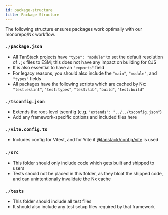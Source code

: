 ```yaml
---
id: package-structure
title: Package Structure
---
```


The following structure ensures packages work optimally with our monorepo/Nx workflow.

### `./package.json`

- All TanStack projects have `"type": "module"` to set the default resolution of `.js` files to ESM; this does not have any impact on building for CJS
- It is also essential to have an `"exports"` field
- For legacy reasons, you should also include the `"main"`, `"module"`, and `"types"` fields
- All packages have the following scripts which are cached by Nx: `"test:eslint"`, `"test:types"`, `"test:lib"`, `"build"`, `"test:build"`

### `./tsconfig.json`

- Extends the root-level tsconfig (e.g. `"extends": "../../tsconfig.json"`)
- Add any framework-specific options and included files here

### `./vite.config.ts`

- Includes config for Vitest, and for Vite if [@tanstack/config/vite](../vite.md) is used

### `./src`

- This folder should only include code which gets built and shipped to users
- Tests should not be placed in this folder, as they bloat the shipped code, and can unintentionally invalidate the Nx cache

### `./tests`

- This folder should include all test files
- It should also include any test setup files required by that framework
